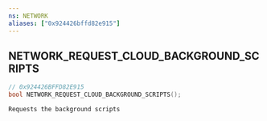 ```yaml
---
ns: NETWORK
aliases: ["0x924426bffd82e915"]
---
```

## NETWORK_REQUEST_CLOUD_BACKGROUND_SCRIPTS

```c
// 0x924426BFFD82E915
bool NETWORK_REQUEST_CLOUD_BACKGROUND_SCRIPTS();
```

```
Requests the background scripts
```
